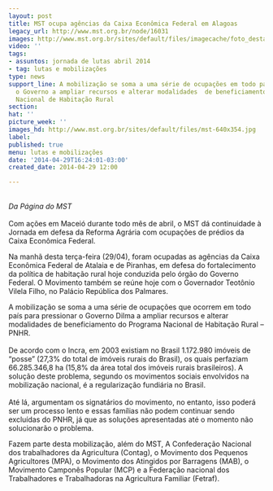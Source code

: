 ```yaml
---
layout: post
title: MST ocupa agências da Caixa Econômica Federal em Alagoas
legacy_url: http://www.mst.org.br/node/16031
images: http://www.mst.org.br/sites/default/files/imagecache/foto_destaque/mst-640x354.jpg
video: ''
tags:
- assuntos: jornada de lutas abril 2014
- tag: lutas e mobilizações
type: news
support_line: A mobilização se soma a uma série de ocupações em todo país  para pressionar
  o Governo a ampliar recursos e alterar modalidades  de beneficiamento do Programa
  Nacional de Habitação Rural
section: 
hat: ''
picture_week: ''
images_hd: http://www.mst.org.br/sites/default/files/mst-640x354.jpg
label: 
published: true
menu: lutas e mobilizações
date: '2014-04-29T16:24:01-03:00'
created_date: 2014-04-29 12:00

---
```

<p><br><em>Da Página do MST</em><br><br>Com ações em Maceió durante todo mês de abril, o MST dá continuidade à Jornada em defesa da Reforma Agrária com ocupações de prédios da Caixa Econômica Federal. </p><p>Na manhã desta terça-feira (29/04), foram ocupadas as agências da Caixa Econômica Federal de Atalaia e de Piranhas, em defesa do fortalecimento da política de habitação rural hoje conduzida pelo órgão do Governo Federal. O Movimento também se reúne hoje com o Governador Teotônio Vilela Filho, no Palácio República dos Palmares.</p><p>A mobilização se soma a uma série de ocupações que ocorrem em todo país para pressionar o Governo Dilma a ampliar recursos e alterar modalidades de beneficiamento do Programa Nacional de Habitação Rural – PNHR.<br><br>De acordo com o Incra, em 2003 existiam no Brasil 1.172.980 imóveis de “posse” (27,3% do total de imóveis rurais do Brasil), os quais perfaziam 66.285.346,8 ha (15,8% da área total dos imóveis rurais brasileiros). A solução deste problema, segundo os movimentos sociais envolvidos na mobilização nacional, é a regularização fundiária no Brasil.<br><br>Até lá, argumentam os signatários do movimento, no entanto, isso poderá ser um processo lento e essas famílias não podem continuar sendo excluídas do PNHR, já que as soluções apresentadas até o momento não solucionarão o problema. </p><p>Fazem parte desta mobilização, além do MST, A Confederação Nacional dos trabalhadores da Agricultura (Contag), o Movimento dos Pequenos Agricultores (MPA), o Movimento dos Atingidos por Barragens (MAB), o Movimento Camponês Popular (MCP) e a Federação nacional dos Trabalhadores e Trabalhadoras na Agricultura Familiar (Fetraf).</p>
